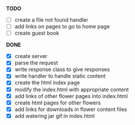 **TODO**
- [ ] create a file not found handler
- [ ] add links on pages to go to home page
- [ ] create guest book

**DONE**
- [x] create server
- [x] parse the request 
- [x] write response class to give responses
- [x] write handler to handle static content
- [x] create the html index page
- [x] modify the index.html with appropriate content
- [x] add links of other flower pages into index.html
- [x] create html pages for other flowers
- [x] add links for downloads in flower content files
- [x] add watering jar gif in index.html
